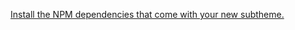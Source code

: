 [Install the NPM dependencies that come with your new subtheme.](https://www.drupal.org/docs/8/themes/zurb-foundation-user-guide/zurb-foundation-8x-6x/installing-foundation-subtheme)